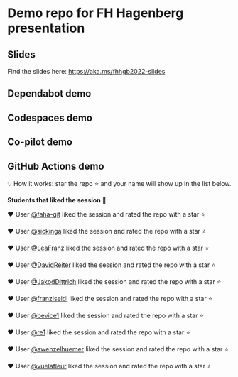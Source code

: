 # Demo repo for FH Hagenberg presentation

## Slides

Find the slides here: https://aka.ms/fhhgb2022-slides


## Dependabot demo

<!--
settings -> security and analysis -> enable version updates

The action to add:

# To get started with Dependabot version updates, you'll need to specify which
# package ecosystems to update and where the package manifests are located.
# Please see the documentation for all configuration options:
# https://docs.github.com/github/administering-a-repository/configuration-options-for-dependency-updates

version: 2
updates:
  - package-ecosystem: "github actions" # See documentation for possible values
    directory: "/" # Location of package manifests
    schedule:
      interval: "weekly"

-->

## Codespaces demo

<!--
we are going to use my personal demo repository 
https://github.com/jetzlstorfer/plattentests-go

1. go build
2. make run 
3. make run-function


-->



## Co-pilot demo

<!--
https://github.com/jetzlstorfer/plattentests-go 

in golang

e.g. adding functions to calculate prime numbers or to print text in a sepcific color

-->

## GitHub Actions demo

💡 How it works: star the repo ⭐ and your name will show up in the list below.

**Students that liked the session 🥳**


❤️ User [@faha-git](https://github.com/faha-git) liked the session and rated the repo with a star ⭐

❤️ User [@sickinga](https://github.com/sickinga) liked the session and rated the repo with a star ⭐

❤️ User [@LeaFranz](https://github.com/LeaFranz) liked the session and rated the repo with a star ⭐

❤️ User [@DavidReiter](https://github.com/DavidReiter) liked the session and rated the repo with a star ⭐

❤️ User [@JakodDittrich](https://github.com/JakodDittrich) liked the session and rated the repo with a star ⭐

❤️ User [@franziseidl](https://github.com/franziseidl) liked the session and rated the repo with a star ⭐

❤️ User [@bevice1](https://github.com/bevice1) liked the session and rated the repo with a star ⭐

❤️ User [@re1](https://github.com/re1) liked the session and rated the repo with a star ⭐

❤️ User [@awenzelhuemer](https://github.com/awenzelhuemer) liked the session and rated the repo with a star ⭐

❤️ User [@vuelafleur](https://github.com/vuelafleur) liked the session and rated the repo with a star ⭐
